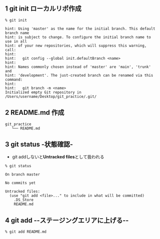 ## 1 git init ローカルリポ作成

```
% git init

hint: Using 'master' as the name for the initial branch. This default branch name
hint: is subject to change. To configure the initial branch name to use in all
hint: of your new repositories, which will suppress this warning, call:
hint: 
hint: 	git config --global init.defaultBranch <name>
hint: 
hint: Names commonly chosen instead of 'master' are 'main', 'trunk' and
hint: 'development'. The just-created branch can be renamed via this command:
hint: 
hint: 	git branch -m <name>
Initialized empty Git repository in /Users/username/Desktop/git_practice/.git/
```
## 2 README.md 作成
```
git_practice
   └── README.md
```


## 3 git status -状態確認-
* git addしないと**Untracked files**として扱われる
```
% git status

On branch master

No commits yet

Untracked files:
  (use "git add <file>..." to include in what will be committed)
	.DS_Store
	README.md
```

## 4 git add --ステージングエリアに上げる--
```
% git add README.md
```
